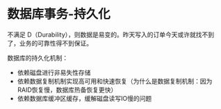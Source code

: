 ﻿# 数据库事务-持久化

不满足 D（Durability），则数据是易变的。昨天写入的订单今天或许就找不到了，业务的可靠性得不到保证。

数据库的持久化机制：

* 依赖磁盘进行非易失性存储
* 依赖数据复制机制实现高可用和快速恢复（为什么是数据复制机制：因为RAID恢复慢，数据库热备恢复更快）
* 依赖数据库缓冲区缓存，缓解磁盘读写IO慢的问题
